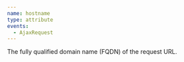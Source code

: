 ```yaml
---
name: hostname
type: attribute
events:
  - AjaxRequest
---
```


The fully qualified domain name (FQDN) of the request URL.